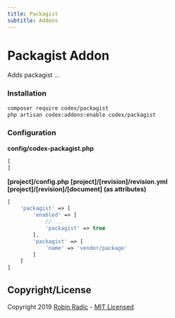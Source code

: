 ```yaml
---
title: Packagist
subtitle: Addons
---
```


# Packagist Addon

Adds packagist ...


### Installation
```bash
composer require codex/packagist
php artisan codex:addons:enable codex/packagist
```


### Configuration
**config/codex-packagist.php**
```php
[
]
```

**[project]/config.php**
**[project]/[revision]/revision.yml**
**[project]/[revision]/[document] (as attributes)**
```php
[
    'packagist' => [
        'enabled' => [
            // ...
            'packagist' => true
        ],
        'packagist' => [
            'name' => 'vendor/package'
        ]
    ]
]
```

<!--*codex:general:hide*-->
## Copyright/License
Copyright 2019 [Robin Radic](https://github.com/RobinRadic) - [MIT Licensed](LICENSE.md)
<!--*codex:/general:hide*-->
